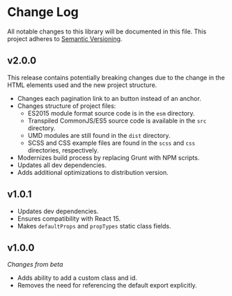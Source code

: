 # Change Log
All notable changes to this library will be documented in this file.
This project adheres to [Semantic Versioning](http://semver.org/).

## v2.0.0
This release contains potentially breaking changes due to the change in the HTML elements used and the new project structure.

- Changes each pagination link to an button instead of an anchor.
- Changes structure of project files:
    - ES2015 module format source code is in the `esm` directory.
    - Transpiled CommonJS/ES5 source code is available in the `src` directory.
    - UMD modules are still found in the `dist` directory.
    - SCSS and CSS example files are found in the `scss` and `css` directories, respectively.
- Modernizes build process by replacing Grunt with NPM scripts.
- Updates all dev dependencies.
- Adds additional optimizations to distribution version.


## v1.0.1
- Updates dev dependencies.
- Ensures compatibility with React 15.
- Makes `defaultProps` and `propTypes` static class fields.

## v1.0.0
*Changes from beta*

- Adds ability to add a custom class and id.
- Removes the need for referencing the default export explicitly.
